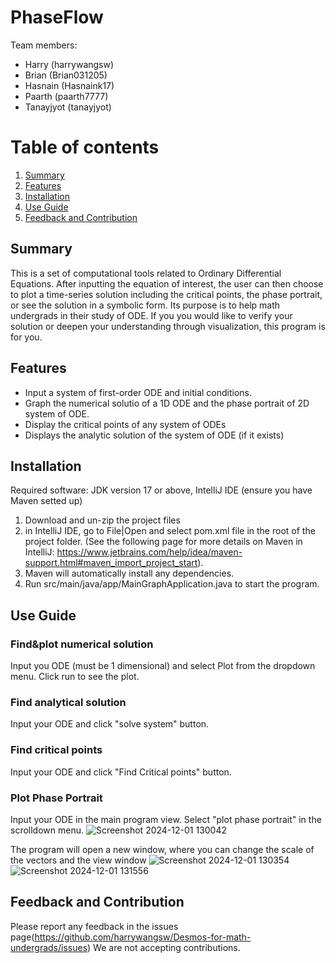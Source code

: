 # PhaseFlow
Team members: 
- Harry (harrywangsw)
- Brian (Brian031205)
- Hasnain (Hasnaink17)
- Paarth (paarth7777)
- Tanayjyot (tanayjyot)

# Table of contents
1. [Summary](#introduction)
2. [Features](#paragraph1)
3. [Installation](#paragraph2)
4. [Use Guide](#paragraph3)
5. [Feedback and Contribution](#paragraph4)

## Summary <a name="introduction"></a>
This is a set of computational tools related to Ordinary Differential Equations.
After inputting the equation of interest, the user can then choose to plot a time-series solution including the critical points, the phase portrait, or see the solution in a symbolic form.
Its purpose is to help math undergrads in their study of ODE. If you you would like to verify your solution or deepen your understanding through visualization, this program is for you.

## Features <a name="paragraph1"></a>
- Input a system of first-order ODE and initial conditions.
- Graph the numerical solutio of a 1D ODE and the phase portrait of 2D system of ODE.
- Display the critical points of any system of ODEs
- Displays the analytic solution of the system of ODE (if it exists)

## Installation <a name="paragraph2"></a>
Required software: JDK version 17 or above, IntelliJ IDE (ensure you have Maven setted up)
1. Download and un-zip the project files
2. in IntelliJ IDE, go to File|Open and select pom.xml file in the root of the project folder. (See the following page for more details on Maven in IntelliJ: https://www.jetbrains.com/help/idea/maven-support.html#maven_import_project_start).
3. Maven will automatically install any dependencies.
4. Run src/main/java/app/MainGraphApplication.java to start the program.


## Use Guide <a name="paragraph3"></a>
### Find&plot numerical solution
Input you ODE (must be 1 dimensional) and select Plot from the dropdown menu. Click run to see the plot.
### Find analytical solution
Input your ODE and click "solve system" button.
### Find critical points
Input your ODE and click "Find Critical points" button.
### Plot Phase Portrait
Input your ODE in the main program view. Select "plot phase portrait" in the scrolldown menu. ![Screenshot 2024-12-01 130042](https://github.com/user-attachments/assets/6e4cd06f-79cf-44d1-8de6-4eaf756afb5b)

The program will open a new window, where you can change the scale of the vectors and the view window
![Screenshot 2024-12-01 130354](https://github.com/user-attachments/assets/380efe22-728f-484f-8b3b-182bb6f7c986)
![Screenshot 2024-12-01 131556](https://github.com/user-attachments/assets/b42ef04e-637a-4f37-9e89-379205a2a042)

## Feedback and Contribution  <a name="paragraph4"></a>
Please report any feedback in the issues page(https://github.com/harrywangsw/Desmos-for-math-undergrads/issues)
We are not accepting contributions.
